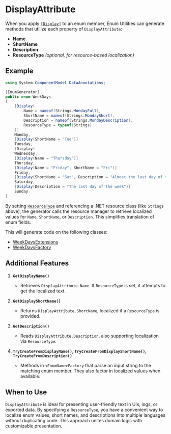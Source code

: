 # DisplayAttribute

When you apply [`[Display]`](https://learn.microsoft.com/en-us/dotnet/api/system.componentmodel.dataannotations.displayattribute) to an enum member, Enum Utilities can generate methods that utilize each property of `DisplayAttribute`:

- **Name**
- **ShortName**
- **Description**
- **ResourceType** _(optional, for resource-based localization)_

## Example

```csharp
using System.ComponentModel.DataAnnotations;

[EnumGenerator]
public enum WeekDays
{
    [Display(
        Name = nameof(Strings.MondayFull),
        ShortName = nameof(Strings.MondayShort),
        Description = nameof(Strings.MondayDescription),
        ResourceType = typeof(Strings)
    )]
    Monday,
    [Display(ShortName = "Tue")]
    Tuesday,
    [Display]
    Wednesday,
    [Display(Name = "Thursday")]
    Thursday,
    [Display(Name = "Friday", ShortName = "Fri")]
    Friday,
    [Display(ShortName = "Sat", Description = "Almost the last day of the week")]
    Saturday,
    [Display(Description = "The last day of the week")]
    Sunday
}
```

By setting [`ResourceType`](https://learn.microsoft.com/en-us/dotnet/api/system.componentmodel.dataannotations.displayattribute.resourcetype#system-componentmodel-dataannotations-displayattribute-resourcetype) and referencing a .NET resource class (like `Strings` above), the generator calls the resource manager to retrieve localized values for `Name`, `ShortName`, or `Description`. This simplifies translation of enum fields.

This will generate code on the following classes:
- [WeekDaysExtensions](https://github.com/skarllot/EnumUtilities/blob/main/tests/EnumUtilities.Generators.IntegrationTests/Generated/Raiqub.Generators.EnumUtilities/Raiqub.Generators.EnumUtilities.EnumUtilitiesGenerator/Models.WeekDaysExtensions.g.cs)
- [WeekDaysFactory](https://github.com/skarllot/EnumUtilities/blob/main/tests/EnumUtilities.Generators.IntegrationTests/Generated/Raiqub.Generators.EnumUtilities/Raiqub.Generators.EnumUtilities.EnumUtilitiesGenerator/Models.WeekDaysFactory.g.cs)

## Additional Features

1. **`GetDisplayName()`**
   - Retrieves `DisplayAttribute.Name`. If `ResourceType` is set, it attempts to get the localized text.

2. **`GetDisplayShortName()`**
   - Returns `DisplayAttribute.ShortName`, localized if a `ResourceType` is provided.

3. **`GetDescription()`**
   - Reads `DisplayAttribute.Description`, also supporting localization via `ResourceType`.

4. **`TryCreateFromDisplayName()`, `TryCreateFromDisplayShortName()`, `TryCreateFromDescription()`**
   - Methods in `<EnumName>Factory` that parse an input string to the matching enum member. They also factor in localized values when available.

## When to Use

`DisplayAttribute` is ideal for presenting user-friendly text in UIs, logs, or exported data. By specifying a `ResourceType`, you have a convenient way to localize enum values, short names, and descriptions into multiple languages without duplicating code. This approach unites domain logic with customizable presentation.
